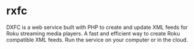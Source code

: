 # rxfc
DXFC is a web service built with PHP to create and update XML feeds for Roku streaming media players. A fast and efficient way to create Roku compatible XML feeds. Run the service on your computer or in the cloud.
